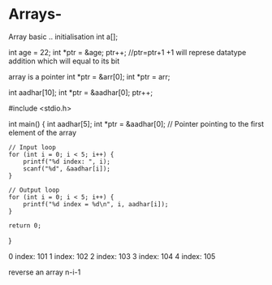# Arrays-
Array basic 
..
initialisation 
int a[];


int age = 22;
int *ptr = &age;
ptr++;   //ptr=ptr+1 +1 will represe datatype addition which will equal to its bit

array is a pointer
int *ptr = &arr[0];
int *ptr = arr;

int aadhar[10];
int *ptr = &aadhar[0];
ptr++;

#include <stdio.h>

int main() {
    int aadhar[5];
    int *ptr = &aadhar[0]; // Pointer pointing to the first element of the array

    // Input loop
    for (int i = 0; i < 5; i++) {
        printf("%d index: ", i);
        scanf("%d", &aadhar[i]);
    }

    // Output loop
    for (int i = 0; i < 5; i++) {
        printf("%d index = %d\n", i, aadhar[i]);
    }

    return 0;
}

0 index: 101
1 index: 102
2 index: 103
3 index: 104
4 index: 105

reverse an array 
n-i-1


